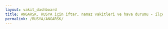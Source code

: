 ```yaml
---
layout: vakit_dashboard
title: ANGARSK, RUSYA için iftar, namaz vakitleri ve hava durumu - ilçe/eyalet seç
permalink: /RUSYA/ANGARSK/
---
```


<script type="text/javascript">
  var GLOBAL_COUNTRY = 'RUSYA';
  var GLOBAL_CITY = 'ANGARSK';
  var GLOBAL_STATE = '';
  var lat = 72;
  var lon = 21;
</script>
